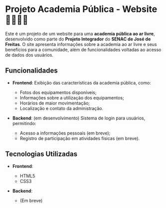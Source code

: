 # Projeto Academia Pública - Website 🏋🏽‍♂️🌳

Este é um projeto de um website para uma **academia pública ao ar livre**, desenvolvido como parte do **Projeto Integrador** do **SENAC de José de Freitas**. O site apresenta informações sobre a academia ao ar livre e seus benefícios para a comunidade, além de funcionalidades voltadas ao acesso de dados dos usuários.

## Funcionalidades

- **Frontend**: Exibição das características da academia pública, como:

  - Fotos dos equipamentos disponíveis;
  - Informações sobre a utilização dos equipamentos;
  - Horários de maior movimentação;
  - Localização e contato da administração.

- **Backend**: (em desenvolvimento) Sistema de login para usuários, permitindo:
  - Acesso a informações pessoais (em breve);
  - Registro de participação em atividades físicas (em breve).

## Tecnologias Utilizadas

- **Frontend**:

  - HTML5
  - CSS3

- **Backend**:
  - (Em breve)
